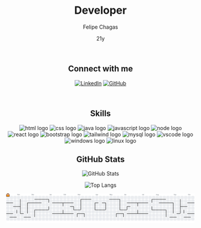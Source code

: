 <div align="center">
  <h1>Developer</h1>

  <p>Felipe Chagas</p>
  <p>21y</p>

<br/>
  
## Connect with me
[![LinkedIn](https://img.shields.io/badge/LinkedIn-000000?style=for-the-badge&logo=&logoColor=white)](https://www.linkedin.com/in/feelipechs/)
[![GitHub](https://img.shields.io/badge/GitHub-000000?style=for-the-badge&logo=&logoColor=white)](https://github.com/feelipechs)

<br/>

## Skills
<img src="https://cdn.jsdelivr.net/gh/devicons/devicon@latest/icons/html5/html5-original.svg" width="30px" alt="html logo" title="HTML" />
<img src="https://cdn.jsdelivr.net/gh/devicons/devicon@latest/icons/css3/css3-original.svg" width="30px" alt="css logo" title="CSS" />

<img src="https://cdn.jsdelivr.net/gh/devicons/devicon@latest/icons/java/java-original.svg" width="30px" alt="java logo" title="JAVA" />    
<img src="https://cdn.jsdelivr.net/gh/devicons/devicon@latest/icons/javascript/javascript-original.svg" width="30px" alt="javascript logo" title="JAVASCRIPT" />

<img src="https://cdn.jsdelivr.net/gh/devicons/devicon@latest/icons/nodejs/nodejs-plain-wordmark.svg" width="30px" alt="node logo" title="NODE" />      
<img src="https://cdn.jsdelivr.net/gh/devicons/devicon@latest/icons/react/react-original.svg" width="30px" alt="react logo" title="REACT" />              
<img src="https://cdn.jsdelivr.net/gh/devicons/devicon@latest/icons/bootstrap/bootstrap-original.svg" width="30px" alt="bootstrap logo" title="BOOTSTRAP" />
<img src="https://cdn.jsdelivr.net/gh/devicons/devicon@latest/icons/tailwindcss/tailwindcss-original.svg" width="30px" alt="tailwind logo" title="TAILWIND" />

<img src="https://cdn.jsdelivr.net/gh/devicons/devicon@latest/icons/mysql/mysql-original-wordmark.svg" width="30px" alt="mysql logo" title="MYSQL" />

<img src="https://cdn.jsdelivr.net/gh/devicons/devicon@latest/icons/vscode/vscode-original.svg" width="30px" alt="vscode logo" title="VSCODE" />

<img src="https://cdn.jsdelivr.net/gh/devicons/devicon@latest/icons/windows11/windows11-original.svg" width="30px" alt="windows logo" title="WINDOWS" />
<img src="https://cdn.jsdelivr.net/gh/devicons/devicon@latest/icons/linux/linux-original.svg" width="30px" alt="linux logo" title="LINUX" />
              
<br/>

## GitHub Stats
![GitHub Stats](https://github-readme-stats.vercel.app/api?username=feelipechs&theme=transparent&bg_color=000&border_color=ffffff&show_icons=true&icon_color=30A3DC&title_color=ffffff&text_color=FFF&hide_title=true&hide=stars)

![Top Langs](https://github-readme-stats.vercel.app/api/top-langs/?username=feelipechs&layout=compact&bg_color=000&border_color=ffffff&title_color=ffffff&text_color=FFF)
</div>

<picture>
  <source media="(prefers-color-scheme: dark)" srcset="https://raw.githubusercontent.com/feelipechs/feelipechs/output/pacman-contribution-graph-dark.svg">
  <source media="(prefers-color-scheme: light)" srcset="https://raw.githubusercontent.com/feelipechs/feelipechs/output/pacman-contribution-graph.svg">
  <img alt="pacman contribution graph" src="https://raw.githubusercontent.com/feelipechs/feelipechs/output/pacman-contribution-graph.svg">
</picture>
